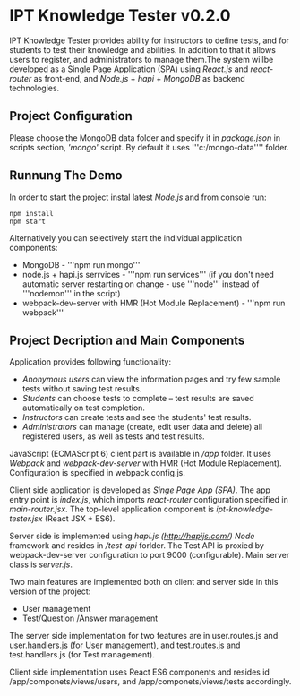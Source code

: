 # IPT Knowledge Tester v0.2.0

IPT Knowledge Tester provides ability for instructors to define tests, and for students to test their knowledge and abilities. 
In addition to that it allows users to register, and administrators to manage them.The system willbe developed as a Single Page Application (SPA) 
using *React.js* and *react-router* as front-end, and *Node.js* + *hapi* + *MongoDB* as backend technologies.

## Project Configuration
Please choose the MongoDB data folder and specify it in *package.json* in scripts section, *'mongo'* script. 
By default it uses '''c:/mongo-data'''' folder.

## Runnung The Demo
In order to start the project instal latest *Node.js* and from console run:
```
npm install
npm start
``` 

Alternatively you can selectively start the individual application components:
* MongoDB - '''npm run mongo'''
* node.js + hapi.js serrvices - '''npm run services''' (if you don't need automatic server restarting on change - use '''node''' instead of '''nodemon''' in the script)
* webpack-dev-server with HMR (Hot Module Replacement) - '''npm run webpack'''


## Project Decription and Main Components
Application provides following functionality:

* *Anonymous users* can view the information pages and try few sample tests without saving test results.
* *Students* can choose tests to complete – test results are saved automatically on test completion.
* *Instructors* can create tests and see the students' test results.
* *Administrators* can manage (create, edit user data and delete) all registered users, as well as tests and test results.

JavaScript (ECMAScript 6) client part is available in */app* folder. It uses *Webpack* and *webpack-dev-server* with HMR (Hot Module Replacement).
Configuration is specified in webpack.config.js. 

Client side application is developed as *Singe Page App (SPA)*. The app entry point is *index.js*, which imports *react-router* configuration
specified in *main-router.jsx*. The top-level application component is *ipt-knowledge-tester.jsx* (React JSX + ES6).

Server side is implemented using *hapi.js (http://hapijs.com/)* *Node* framework and resides in */test-api* forlder. 
The Test API is proxied by webpack-dev-server configuration to port 9000 (configurable). Main server class is *server.js*.

Two main features are implemented both on client and server side in this version of the project:
* User management
* Test/Question /Answer management

The server side implementation for two features are in user.routes.js and user.handlers.js (for User management), 
and test.routes.js and test.handlers.js (for Test management).

Client side implementation uses React ES6 components and resides id /app/componets/views/users, and /app/componets/views/tests accordingly.